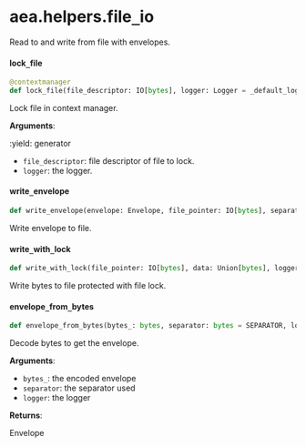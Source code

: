 <a id="aea.helpers.file_io"></a>

# aea.helpers.file`_`io

Read to and write from file with envelopes.

<a id="aea.helpers.file_io.lock_file"></a>

#### lock`_`file

```python
@contextmanager
def lock_file(file_descriptor: IO[bytes], logger: Logger = _default_logger) -> Generator
```

Lock file in context manager.

**Arguments**:

:yield: generator
- `file_descriptor`: file descriptor of file to lock.
- `logger`: the logger.

<a id="aea.helpers.file_io.write_envelope"></a>

#### write`_`envelope

```python
def write_envelope(envelope: Envelope, file_pointer: IO[bytes], separator: bytes = SEPARATOR, logger: Logger = _default_logger) -> None
```

Write envelope to file.

<a id="aea.helpers.file_io.write_with_lock"></a>

#### write`_`with`_`lock

```python
def write_with_lock(file_pointer: IO[bytes], data: Union[bytes], logger: Logger = _default_logger) -> None
```

Write bytes to file protected with file lock.

<a id="aea.helpers.file_io.envelope_from_bytes"></a>

#### envelope`_`from`_`bytes

```python
def envelope_from_bytes(bytes_: bytes, separator: bytes = SEPARATOR, logger: Logger = _default_logger) -> Optional[Envelope]
```

Decode bytes to get the envelope.

**Arguments**:

- `bytes_`: the encoded envelope
- `separator`: the separator used
- `logger`: the logger

**Returns**:

Envelope


